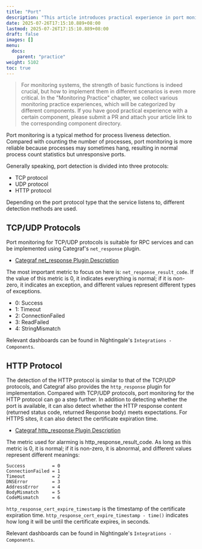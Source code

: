```yaml
---
title: "Port"
description: "This article introduces practical experience in port monitoring, including port monitoring for TCP/UDP protocols and HTTP protocol. Use Categraf's net_response and http_response plugins to implement port monitoring, and provides links to related dashboards."
date: 2025-07-26T17:15:10.889+08:00
lastmod: 2025-07-26T17:15:10.889+08:00
draft: false
images: []
menu:
  docs:
    parent: "practice"
weight: 5102
toc: true
---
```


> For monitoring systems, the strength of basic functions is indeed crucial, but how to implement them in different scenarios is even more critical. In the "Monitoring Practice" chapter, we collect various monitoring practice experiences, which will be categorized by different components. If you have good practical experience with a certain component, please submit a PR and attach your article link to the corresponding component directory.

Port monitoring is a typical method for process liveness detection. Compared with counting the number of processes, port monitoring is more reliable because processes may sometimes hang, resulting in normal process count statistics but unresponsive ports.

Generally speaking, port detection is divided into three protocols:

- TCP protocol
- UDP protocol
- HTTP protocol

Depending on the port protocol type that the service listens to, different detection methods are used.

## TCP/UDP Protocols

Port monitoring for TCP/UDP protocols is suitable for RPC services and can be implemented using Categraf's `net_response` plugin.

- [Categraf net_response Plugin Description](https://github.com/flashcatcloud/categraf/blob/main/inputs/net_response/README.md)

The most important metric to focus on here is: `net_response_result_code`. If the value of this metric is 0, it indicates everything is normal; if it is non-zero, it indicates an exception, and different values represent different types of exceptions.

- 0: Success
- 1: Timeout
- 2: ConnectionFailed
- 3: ReadFailed
- 4: StringMismatch

Relevant dashboards can be found in Nightingale's `Integrations - Components`.

## HTTP Protocol

The detection of the HTTP protocol is similar to that of the TCP/UDP protocols, and Categraf also provides the `http_response` plugin for implementation. Compared with TCP/UDP protocols, port monitoring for the HTTP protocol can go a step further. In addition to detecting whether the port is available, it can also detect whether the HTTP response content (returned status code, returned Response body) meets expectations. For HTTPS sites, it can also detect the certificate expiration time.

- [Categraf http_response Plugin Description](https://flashcat.cloud/docs/content/flashcat-monitor/categraf/plugin/http-response/)

The metric used for alarming is http_response_result_code. As long as this metric is 0, it is normal; if it is non-zero, it is abnormal, and different values represent different meanings:

```
Success          = 0
ConnectionFailed = 1
Timeout          = 2
DNSError         = 3
AddressError     = 4
BodyMismatch     = 5
CodeMismatch     = 6
```

`http_response_cert_expire_timestamp` is the timestamp of the certificate expiration time. `http_response_cert_expire_timestamp - time()` indicates how long it will be until the certificate expires, in seconds.

Relevant dashboards can be found in Nightingale's `Integrations - Components`.